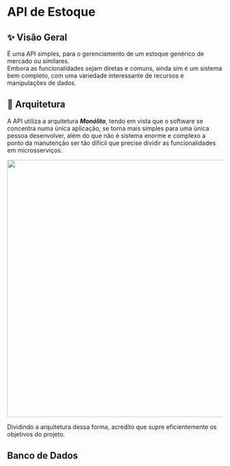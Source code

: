 ﻿# API de Estoque

## ✨ Visão Geral
É uma API simples, para o gerenciamento de um estoque genérico de mercado ou similares.<br/>
Embora as funcionalidades sejam diretas e comuns, ainda sim é um sistema bem completo, com uma
variedade interessante de recursos e manipulações de dados. <br/>

## 🏬 Arquitetura

A API utiliza a arquitetura ***Monólito***, tendo em vista que o software se concentra numa única aplicação,
 se torna mais simples para uma única pessoa desenvolver, além do que não é sistema enorme e complexo a ponto
 da manutenção ser tão difícil que precise dividir as funcionalidades em microsserviços.

<img src="https://github.com/WesleyTelesBenette/my-sources-for-docs/api-product-stock/architecture.png" width="600" />

Dividindo a arquitetura dessa forma, acredito que supre eficientemente os objetivos do projeto.

## Banco de Dados


